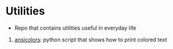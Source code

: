 # Utilities

- Repo that contains utilities useful in everyday life

1. [ansicolors](ansicolors): python script that shows how to print colored text

